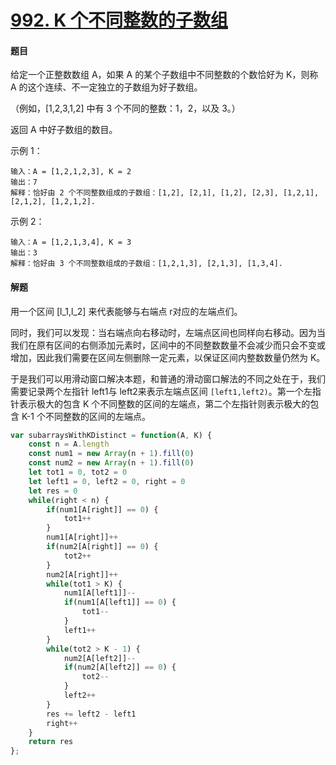 # [992. K 个不同整数的子数组](https://leetcode-cn.com/problems/subarrays-with-k-different-integers/)

#### 题目

给定一个正整数数组 A，如果 A 的某个子数组中不同整数的个数恰好为 K，则称 A 的这个连续、不一定独立的子数组为好子数组。

（例如，[1,2,3,1,2] 中有 3 个不同的整数：1，2，以及 3。）

返回 A 中好子数组的数目。

示例 1：

```
输入：A = [1,2,1,2,3], K = 2
输出：7
解释：恰好由 2 个不同整数组成的子数组：[1,2], [2,1], [1,2], [2,3], [1,2,1], [2,1,2], [1,2,1,2].
```


示例 2：

```
输入：A = [1,2,1,3,4], K = 3
输出：3
解释：恰好由 3 个不同整数组成的子数组：[1,2,1,3], [2,1,3], [1,3,4].
```

#### 解题

用一个区间 [l_1,l_2] 来代表能够与右端点 r对应的左端点们。

同时，我们可以发现：当右端点向右移动时，左端点区间也同样向右移动。因为当我们在原有区间的右侧添加元素时，区间中的不同整数数量不会减少而只会不变或增加，因此我们需要在区间左侧删除一定元素，以保证区间内整数数量仍然为 K。

于是我们可以用滑动窗口解决本题，和普通的滑动窗口解法的不同之处在于，我们需要记录两个左指针 left1与 left2来表示左端点区间 `[left1,left2)`。第一个左指针表示极大的包含 K 个不同整数的区间的左端点，第二个左指针则表示极大的包含 K-1 个不同整数的区间的左端点。

```js
var subarraysWithKDistinct = function(A, K) {
    const n = A.length
    const num1 = new Array(n + 1).fill(0)
    const num2 = new Array(n + 1).fill(0)
    let tot1 = 0, tot2 = 0
    let left1 = 0, left2 = 0, right = 0
    let res = 0
    while(right < n) {
        if(num1[A[right]] == 0) {
            tot1++
        }
        num1[A[right]]++
        if(num2[A[right]] == 0) {
            tot2++
        }
        num2[A[right]]++
        while(tot1 > K) {
            num1[A[left1]]--
            if(num1[A[left1]] == 0) {
                tot1--
            }
            left1++
        }
        while(tot2 > K - 1) {
            num2[A[left2]]--
            if(num2[A[left2]] == 0) {
                tot2--
            }
            left2++
        }
        res += left2 - left1
        right++
    }
    return res
};
```
